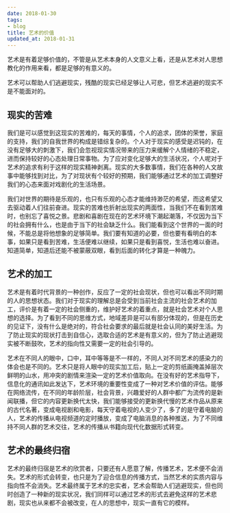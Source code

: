 ```yaml
---
date: 2018-01-30
tags:
- blog
title: 艺术的价值
updated_at: 2018-01-31
---
```


艺术是有着足够价值的，不管是从艺术本身的人文意义上看，还是从艺术对人思想教化的作用来看，都是足够的有意义的。
<!--more-->

艺术可以帮助人们逃避现实，残酷的现实已经足够让人可悲，但艺术逃避的现实不是不能面对的。

## 现实的苦难

我们是可以感觉到这现实的苦难的，每天的事情，个人的追求，团体的荣誉，家庭的支持，我们的自我世界的构成是错综复杂的。个人对于现实的感受是迟钝的，在没有足够大的刺激下，我们会忽视现实情况带来的压力来缓解个人情绪的不稳定，进而保持较好的心态处理日常事物。为了应对变化足够大的生活状况，个人呢对于艺术的追求有利于这样的现实精神剥离。现实的大多数事情，我们在各种的人文故事中能够找到对比，为了对现状有个较好的预期，我们能够通过艺术的加工调整好我们的心态来面对戏剧化的生活场景。

我们对世界的期待是乐观的，也只有乐观的心态才能维持渺茫的希望，而这希望又去驱动着人们往前奋进。现实的苦难也折射出现实的两面性，当我们不在看到苦难时，也别忘了喜悦之景。悲剧和喜剧在现在的艺术环境下潮起潮落，不仅因为当下的社会拥有什么，也是由于当下的社会缺乏什么。我们能看到这个世界的一面的时候，不能总是将他想象的足够简单。我们要有知道的必要，但也要有看明白的本事，如果只是看到苦难，生活便难以继续，如果只是看到喜悦，生活也难以奋进。知道简单，知道后还能不被蒙蔽双眼，看到后面的转化才算是一种魄力。

## 艺术的加工

艺术是有着时代背景的一种创作，反应了一定的社会现状，但也可以看出不同时期的人的思想状态。我们对于现实的理解总是会受到当前社会主流的社会艺术的加工，评价是有着一定的社会侧重的，维护好艺术的着重点，就是社会艺术对个人思想的选择。为了看到不同的思维方式，地域差异是可以有部分体现的，但是在历史的见证下，没有什么是绝对的，符合社会要求的最后就是社会认同的美好生活。为了防止现实的现状打击到自信心，选取合适的艺术是有意义的，但为了防止逃避现实被不断鼓吹，艺术的指向性又需要一定的社会引导的。

艺术在不同人的眼中，口中，耳中等等是不一样的，不同人对不同艺术的感染力的体会也是不同的。艺术只是将人眼中的现实加工后，贴上一定的剪纸画掩盖掉层次鲜明的山水，用冲突的剧情来渲染一定的艺术价值取向。在没有好的艺术指导下，信息化的通讯如此发达下，艺术环境的重要性变成了一种对艺术价值的评估。能够在网络流传，在不同的年龄阶层，社会背景，兴趣爱好的人群中都广为流传的是新闻联播，但它的内容更新换代太快，我们能够接受的更新换代慢的艺术作品从原来的古代名著，变成电视剧和电影，每天守着电视的人变少了，多了的是守着电脑的人，艺术的传播从电视频道的定时播放，变成了电脑消息的各种推送，为了不同维持不同人群的艺术交往，艺术的传播从书籍向现代化数据形式转变。

## 艺术的最终归宿

艺术的最终归宿是艺术的欣赏者，只要还有人愿意了解，传播艺术，艺术便不会消失。艺术的形式会转变，也只是为了迎合信息的传播方式，当然艺术的实质内容与指向性不会消失。艺术最终属于艺术的忠实者，艺术会帮助人们逃避现实，但也同时创造了一种新的现实状况，我们同样可以通过艺术的形式去避免这样的艺术悲剧，现实也从来都不会被改变，在人的思想中，现实一直有它的模样。